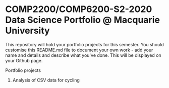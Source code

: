 # COMP2200/COMP6200-S2-2020 Data Science Portfolio @ Macquarie University
This repository will hold your portfolio projects for this semester. You should customise this README.md file to document your own work - add your name and details and describe what you've done. This will be displayed on your Github page.

Portfolio projects

1. Analysis of CSV data for cycling
